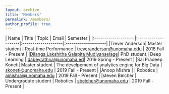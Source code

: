 ```yaml
---
layout: archive
title: "Members"
permalink: /members/
author_profile: true
---
```


|         Name        |     Title           |       Topic         |   Email             | Semester             |
|:--------------------|:--------------------|:--------------------|:--------------------| 
|Trever Anderson| Master student | Real-time Performance |  treveranderson@unomaha.edu | 2018 Fall - Present |
|[Dilanga Lakshitha Galapita Mudiyanselage](https://dabeyrathna.github.io/)| PhD student | Deep Learning | dabeyrathna@unomaha.ed| 2019 Spring - Present |
|Sai Pradeep Koneti| Master student | The develpement of analytics engine for Big Data |  skoneti@unomaha.edu | 2019 Fall - Present |
|Anoop Mishra   |                      | Robotics    | amishra@unomaha.edu  | 2019 Fall - Present |
|steven Belcher | Undergradute student | Robotics    | sbelcher@unomaha.edu | 2019 Fall - Present |
